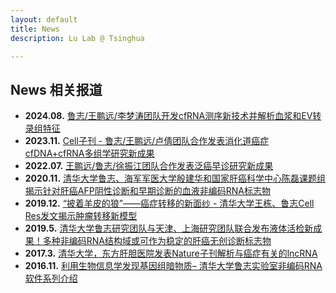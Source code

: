 ```yaml
---
layout: default
title: News 
description: Lu Lab @ Tsinghua

---
```



## News 相关报道

* **2024.08.**  [鲁志/王鹏远/李梦涛团队开发cfRNA测序新技术并解析血浆和EV转录组特征](https://mp.weixin.qq.com/s/apxn13alrgxFkf4VQpgQaw)
* **2023.11.**  [Cell子刊 - 鲁志/王鹏远/卢倩团队合作发表消化道癌症cfDNA+cfRNA多组学研究新成果](https://mp.weixin.qq.com/s/gJjIjBX-cSFR1-aWToKZ4g)
* **2022.07.**  [王鹏远/鲁志/徐振江团队合作发表泛癌早诊研究新成果](https://mp.weixin.qq.com/s/sbM2M_uZhuUXttdumdBCJQ)
* **2020.11.**  [清华大学鲁志、海军军医大学殷建华和国家肝癌科学中心陈磊课题组揭示针对肝癌AFP阴性诊断和早期诊断的血液非编码RNA标志物](https://www.seqchina.cn/13047.html)
* **2019.12.**  [“披着羊皮的狼”——癌症转移的新面纱 - 清华大学王栋、鲁志Cell Res发文揭示肿瘤转移新模型](https://www.seqchina.cn/11102.html)
* **2019.5.**  [清华大学鲁志研究团队与天津、上海研究团队联合发布液体活检新成果！多种非编码RNA结构域或可作为稳定的肝癌无创诊断标志物](https://www.seqchina.cn/9578.html)
* **2017.3.**  [清华大学，东方肝胆医院发表Nature子刊解析与癌症有关的lncRNA](https://www.ebiotrade.com/newsf/2017-2/2017228174413583.htm)
* **2016.11.**  [利用生物信息学发现基因组暗物质– 清华大学鲁志实验室非编码RNA软件系列介绍](https://m.sohu.com/n/472285488/)



